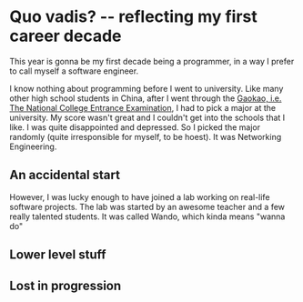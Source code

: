 # Quo vadis? -- reflecting my first career decade

This year is gonna be my first decade being a programmer, in a way I prefer to call myself a software engineer.

I know nothing about programming before I went to university. Like many other high school students in China, after I went through the [Gaokao, i.e. The National College Entrance Examination](https://en.wikipedia.org/wiki/Gaokao), I had to pick a major at the university. My score wasn't great and I couldn't get into the schools that I like. I was quite disappointed and depressed. So I picked the major randomly (quite irresponsible for myself, to be hoest). It was Networking Engineering.

## An accidental start

However, I was lucky enough to have joined a lab working on real-life software projects. The lab was started by an awesome teacher and a few really talented students. It was called Wando, which kinda means "wanna do"

## Lower level stuff



## Lost in progression


